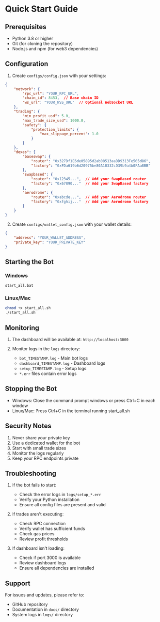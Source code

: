# Quick Start Guide

## Prerequisites
- Python 3.8 or higher
- Git (for cloning the repository)
- Node.js and npm (for web3 dependencies)

## Configuration

1. Create `configs/config.json` with your settings:
```json
{
    "network": {
        "rpc_url": "YOUR_RPC_URL",
        "chain_id": 8453,  // Base chain ID
        "ws_url": "YOUR_WSS_URL"  // Optional WebSocket URL
    },
    "trading": {
        "min_profit_usd": 5.0,
        "max_trade_size_usd": 1000.0,
        "safety": {
            "protection_limits": {
                "max_slippage_percent": 1.0
            }
        }
    },
    "dexes": {
        "baseswap": {
            "router": "0x327Df1E6de05895d2ab08513aaDD9313Fe505d86",
            "factory": "0xFDa619b6d20975be80A10332cD39b9a4b0FAa8BB"
        },
        "swapbased": {
            "router": "0x12345...",  // Add your SwapBased router
            "factory": "0x67890..."  // Add your SwapBased factory
        },
        "aerodrome": {
            "router": "0xabcde...",  // Add your Aerodrome router
            "factory": "0xfghij..."  // Add your Aerodrome factory
        }
    }
}
```

2. Create `configs/wallet_config.json` with your wallet details:
```json
{
    "address": "YOUR_WALLET_ADDRESS",
    "private_key": "YOUR_PRIVATE_KEY"
}
```

## Starting the Bot

### Windows
```bash
start_all.bat
```

### Linux/Mac
```bash
chmod +x start_all.sh
./start_all.sh
```

## Monitoring

1. The dashboard will be available at: `http://localhost:3000`

2. Monitor logs in the `logs` directory:
   - `bot_TIMESTAMP.log` - Main bot logs
   - `dashboard_TIMESTAMP.log` - Dashboard logs
   - `setup_TIMESTAMP.log` - Setup logs
   - `*.err` files contain error logs

## Stopping the Bot

- Windows: Close the command prompt windows or press Ctrl+C in each window
- Linux/Mac: Press Ctrl+C in the terminal running start_all.sh

## Security Notes

1. Never share your private key
2. Use a dedicated wallet for the bot
3. Start with small trade sizes
4. Monitor the logs regularly
5. Keep your RPC endpoints private

## Troubleshooting

1. If the bot fails to start:
   - Check the error logs in `logs/setup_*.err`
   - Verify your Python installation
   - Ensure all config files are present and valid

2. If trades aren't executing:
   - Check RPC connection
   - Verify wallet has sufficient funds
   - Check gas prices
   - Review profit thresholds

3. If dashboard isn't loading:
   - Check if port 3000 is available
   - Review dashboard logs
   - Ensure all dependencies are installed

## Support

For issues and updates, please refer to:
- GitHub repository
- Documentation in `docs/` directory
- System logs in `logs/` directory